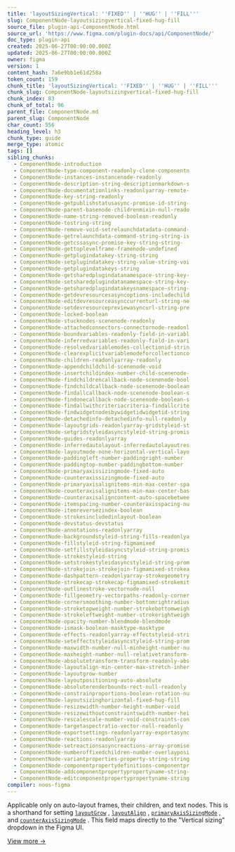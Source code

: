 ```yaml
---
title: 'layoutSizingVertical: ''FIXED'' | ''HUG'' | ''FILL'''
slug: ComponentNode-layoutsizingvertical-fixed-hug-fill
source_file: plugin-api-ComponentNode.html
source_url: 'https://www.figma.com/plugin-docs/api/ComponentNode/'
doc_type: plugin-api
created: 2025-06-27T00:00:00.000Z
updated: 2025-06-27T00:00:00.000Z
owner: figma
version: 1
content_hash: 7a6e9bb1e61d258a
token_count: 159
chunk_title: 'layoutSizingVertical: ''FIXED'' | ''HUG'' | ''FILL'''
chunk_slug: ComponentNode-layoutsizingvertical-fixed-hug-fill
chunk_index: 83
chunk_of_total: 96
parent_file: ComponentNode.md
parent_slug: ComponentNode
char_count: 556
heading_level: h3
chunk_type: guide
merge_type: atomic
tags: []
sibling_chunks:
  - ComponentNode-introduction
  - ComponentNode-type-component-readonly-clone-componentn
  - ComponentNode-instances-instancenode-readonly
  - ComponentNode-description-string-descriptionmarkdown-s
  - ComponentNode-documentationlinks-readonlyarray-remote-
  - ComponentNode-key-string-readonly
  - ComponentNode-getpublishstatusasync-promise-id-string-
  - ComponentNode-parent-basenode-childrenmixin-null-reado
  - ComponentNode-name-string-removed-boolean-readonly
  - ComponentNode-tostring-string
  - ComponentNode-remove-void-setrelaunchdatadata-command-
  - ComponentNode-getrelaunchdata-command-string-string-is
  - ComponentNode-getcssasync-promise-key-string-string-
  - ComponentNode-gettoplevelframe-framenode-undefined
  - ComponentNode-getplugindatakey-string-string
  - ComponentNode-setplugindatakey-string-value-string-voi
  - ComponentNode-getplugindatakeys-string
  - ComponentNode-getsharedplugindatanamespace-string-key-
  - ComponentNode-setsharedplugindatanamespace-string-key-
  - ComponentNode-getsharedplugindatakeysnamespace-string-
  - ComponentNode-getdevresourcesasyncoptions-includechild
  - ComponentNode-editdevresourceasynccurrenturl-string-ne
  - ComponentNode-setdevresourcepreviewasyncurl-string-pre
  - ComponentNode-locked-boolean
  - ComponentNode-stucknodes-scenenode-readonly
  - ComponentNode-attachedconnectors-connectornode-readonl
  - ComponentNode-boundvariables-readonly-field-in-variabl
  - ComponentNode-inferredvariables-readonly-field-in-vari
  - ComponentNode-resolvedvariablemodes-collectionid-strin
  - ComponentNode-clearexplicitvariablemodeforcollectionco
  - ComponentNode-children-readonlyarray-readonly
  - ComponentNode-appendchildchild-scenenode-void
  - ComponentNode-insertchildindex-number-child-scenenode-
  - ComponentNode-findchildrencallback-node-scenenode-bool
  - ComponentNode-findchildcallback-node-scenenode-boolean
  - ComponentNode-findallcallback-node-scenenode-boolean-s
  - ComponentNode-findonecallback-node-scenenode-boolean-s
  - ComponentNode-findallwithcriteriacriteria-findallcrite
  - ComponentNode-findwidgetnodesbywidgetidwidgetid-string
  - ComponentNode-detachedinfo-detachedinfo-null-readonly
  - ComponentNode-layoutgrids-readonlyarray-gridstyleid-st
  - ComponentNode-setgridstyleidasyncstyleid-string-promis
  - ComponentNode-guides-readonlyarray
  - ComponentNode-inferredautolayout-inferredautolayoutres
  - ComponentNode-layoutmode-none-horizontal-vertical-layo
  - ComponentNode-paddingleft-number-paddingright-number
  - ComponentNode-paddingtop-number-paddingbottom-number
  - ComponentNode-primaryaxissizingmode-fixed-auto
  - ComponentNode-counteraxissizingmode-fixed-auto
  - ComponentNode-primaryaxisalignitems-min-max-center-spa
  - ComponentNode-counteraxisalignitems-min-max-center-bas
  - ComponentNode-counteraxisaligncontent-auto-spacebetwee
  - ComponentNode-itemspacing-number-counteraxisspacing-nu
  - ComponentNode-itemreversezindex-boolean
  - ComponentNode-strokesincludedinlayout-boolean
  - ComponentNode-devstatus-devstatus
  - ComponentNode-annotations-readonlyarray
  - ComponentNode-backgroundstyleid-string-fills-readonlya
  - ComponentNode-fillstyleid-string-figmamixed
  - ComponentNode-setfillstyleidasyncstyleid-string-promis
  - ComponentNode-strokestyleid-string
  - ComponentNode-setstrokestyleidasyncstyleid-string-prom
  - ComponentNode-strokejoin-strokejoin-figmamixed-strokea
  - ComponentNode-dashpattern-readonlyarray-strokegeometry
  - ComponentNode-strokecap-strokecap-figmamixed-strokemit
  - ComponentNode-outlinestroke-vectornode-null
  - ComponentNode-fillgeometry-vectorpaths-readonly-corner
  - ComponentNode-cornersmoothing-number-bottomrightradius
  - ComponentNode-stroketopweight-number-strokebottomweigh
  - ComponentNode-strokeleftweight-number-strokerightweigh
  - ComponentNode-opacity-number-blendmode-blendmode
  - ComponentNode-ismask-boolean-masktype-masktype
  - ComponentNode-effects-readonlyarray-effectstyleid-stri
  - ComponentNode-seteffectstyleidasyncstyleid-string-prom
  - ComponentNode-maxwidth-number-null-minheight-number-nu
  - ComponentNode-maxheight-number-null-relativetransform-
  - ComponentNode-absolutetransform-transform-readonly-abs
  - ComponentNode-layoutalign-min-center-max-stretch-inher
  - ComponentNode-layoutgrow-number
  - ComponentNode-layoutpositioning-auto-absolute
  - ComponentNode-absoluterenderbounds-rect-null-readonly
  - ComponentNode-constrainproportions-boolean-rotation-nu
  - ComponentNode-layoutsizinghorizontal-fixed-hug-fill
  - ComponentNode-resizewidth-number-height-number-void
  - ComponentNode-resizewithoutconstraintswidth-number-hei
  - ComponentNode-rescalescale-number-void-constraints-con
  - ComponentNode-targetaspectratio-vector-null-readonly
  - ComponentNode-exportsettings-readonlyarray-exportasync
  - ComponentNode-reactions-readonlyarray
  - ComponentNode-setreactionsasyncreactions-array-promise
  - ComponentNode-numberoffixedchildren-number-overlayposi
  - ComponentNode-variantproperties-property-string-string
  - ComponentNode-componentpropertydefinitions-componentpr
  - ComponentNode-addcomponentpropertypropertyname-string-
  - ComponentNode-editcomponentpropertypropertyname-string
compiler: noos-figma
---
```


Applicable only on auto-layout frames, their children, and text nodes. This is a shorthand for setting [`layoutGrow`](/plugin-docs/api/properties/nodes-layoutgrow/)
, [`layoutAlign`](/plugin-docs/api/properties/nodes-layoutalign/)
, [`primaryAxisSizingMode`](/plugin-docs/api/properties/nodes-primaryaxissizingmode/)
, and [`counterAxisSizingMode`](/plugin-docs/api/properties/nodes-counteraxissizingmode/)
. This field maps directly to the "Vertical sizing" dropdown in the Figma UI.

[View more →](/plugin-docs/api/properties/nodes-layoutsizingvertical/)
